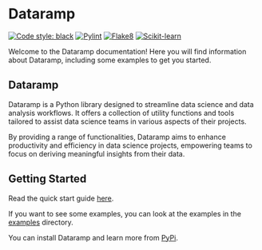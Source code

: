 # Dataramp

[![Code style: black](https://img.shields.io/badge/code%20style-black-000000.svg)](https://github.com/psf/black)
[![Pylint](https://img.shields.io/badge/pylint-enabled-brightgreen.svg)](https://github.com/PyCQA/pylint)
[![Flake8](https://img.shields.io/badge/flake8-enabled-blue.svg)](https://flake8.pycqa.org/en/latest/)
[![Scikit-learn](https://img.shields.io/badge/scikit--learn-v0.24.2-blue)](https://scikit-learn.org/stable/)

Welcome to the Dataramp documentation! Here you will find information about Dataramp, including some examples to get you started.

## Dataramp

Dataramp is a Python library designed to streamline data science and data analysis workflows. It offers a collection of utility functions and tools tailored to assist data science teams in various aspects of their projects.

By providing a range of functionalities, Dataramp aims to enhance productivity and efficiency in data science projects, empowering teams to focus on deriving meaningful insights from their data.

## Getting Started

Read the quick start guide [here](docs/quickstart.md).

If you want to see some examples, you can look at the examples in the [examples](examples/) directory.

You can install Dataramp and learn more from [PyPi](https://pypi.org/project/dataramp/).
